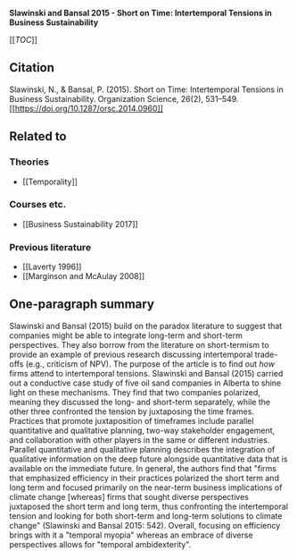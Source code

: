 **Slawinski and Bansal 2015 - Short on Time: Intertemporal Tensions in Business Sustainability**

[[_TOC_]]

## Citation
Slawinski, N., & Bansal, P. (2015). Short on Time: Intertemporal Tensions in Business Sustainability. Organization Science, 26(2), 531–549. [[https://doi.org/10.1287/orsc.2014.0960]]

## Related to

### Theories
* [[Temporality]]

### Courses etc.
* [[Business Sustainability 2017]]

### Previous literature
* [[Laverty 1996]]
* [[Marginson and McAulay 2008]]

## One-paragraph summary
Slawinski and Bansal (2015) build on the paradox literature to suggest that companies might be able to integrate long-term and short-term perspectives. They also borrow from the literature on short-termism to provide an example of previous research discussing intertemporal trade-offs (e.g., criticism of NPV). The purpose of the article is to find out *how* firms attend to intertemporal tensions. Slawinski and Bansal (2015) carried out a conductive case study of five oil sand companies in Alberta to shine light on these mechanisms. They find that two companies polarized, meaning they discussed the long- and short-term separately, while the other three confronted the tension by juxtaposing the time frames. Practices that promote juxtaposition of timeframes include parallel quantitative and qualitative planning, two-way stakeholder engagement, and collaboration with other players in the same or different industries. Parallel quantitative and qualitative planning describes the integration of qualitative information on the deep future alongside quantitative data that is available on the immediate future. In general, the authors find that "firms that emphasized efficiency in their practices polarized the short term and long term and focused primarily on the near-term business implications of climate change [whereas] firms that sought diverse perspectives juxtaposed the short term and long term, thus confronting the intertemporal tension and looking for both short-term and long-term solutions to climate change" (Slawinski and Bansal 2015: 542). Overall, focusing on efficiency brings with it a "temporal myopia" whereas an embrace of diverse perspectives allows for "temporal ambidexterity".